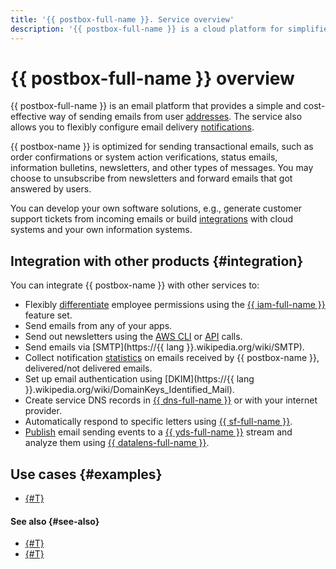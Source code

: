 ```yaml
---
title: '{{ postbox-full-name }}. Service overview'
description: '{{ postbox-full-name }} is a cloud platform for simplified and cost-effective sending of transactional emails.'
---
```


# {{ postbox-full-name }} overview

{{ postbox-full-name }} is an email platform that provides a simple and cost-effective way of sending emails from user [addresses](glossary.md#adress). The service also allows you to flexibly configure email delivery [notifications](notification.md).

{{ postbox-name }} is optimized for sending transactional emails, such as order confirmations or system action verifications, status emails, information bulletins, newsletters, and other types of messages. You may choose to unsubscribe from newsletters and forward emails that got answered by users.

You can develop your own software solutions, e.g., generate customer support tickets from incoming emails or build [integrations](#integration) with cloud systems and your own information systems. 

## Integration with other products {#integration}

You can integrate {{ postbox-name }} with other services to:

* Flexibly [differentiate](../security/index.md) employee permissions using the [{{ iam-full-name }}](../../iam/) feature set.
* Send emails from any of your apps.
* Send out newsletters using the [AWS CLI](../tools/aws-cli.md) or [API](../aws-compatible-api/api-ref/) calls.
* Send emails via [SMTP](https://{{ lang }}.wikipedia.org/wiki/SMTP).
* Collect notification [statistics](../operations/logs-write.md) on emails received by {{ postbox-name }}, delivered/not delivered emails.
* Set up email authentication using [DKIM](https://{{ lang }}.wikipedia.org/wiki/DomainKeys_Identified_Mail).
* Create service DNS records in [{{ dns-full-name }}](../../dns/) or with your internet provider.
* Automatically respond to specific letters using [{{ sf-full-name }}](../../functions/).
* [Publish](../tutorials/events-from-postbox-to-yds.md) email sending events to a [{{ yds-full-name }}](../../data-streams/) stream and analyze them using [{{ datalens-full-name }}](../../datalens/).

## Use cases {#examples}

* [{#T}](../tutorials/events-from-postbox-to-yds.md)

#### See also {#see-also}

* [{#T}](../quickstart.md)
* [{#T}](../pricing.md)
